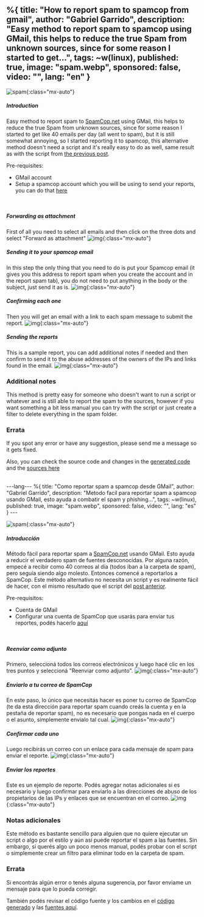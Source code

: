 %{
  title: "How to report spam to spamcop from gmail",
  author: "Gabriel Garrido",
  description: "Easy method to report spam to spamcop using GMail, this helps to reduce the true Spam from unknown sources, since for some reason I started to get...",
  tags: ~w(linux),
  published: true,
  image: "spam.webp",
  sponsored: false,
  video: "",
  lang: "en"
}
---

![spam](/images/spam.webp){:class="mx-auto"}

##### **Introduction**
Easy method to report spam to [SpamCop.net](https://www.spamcop.net/) using GMail, this helps to reduce the true Spam from unknown sources, since for some reason I started to get like 40 emails per day (all went to spam), but it is still somewhat annoying, so I started reporting it to spamcop, this alternative method doesn't need a script and it's really easy to do as well, same result as with the script from [the previous post](https://techsquad.rocks/blog/how_to_report_your_gmail_spam_folder_to_spamcop/).

Pre-requisites:

* GMail account
* Setup a spamcop account which you will be using to send your reports, you can do that [here](https://www.spamcop.net/anonsignup.shtml)
<br />

##### **Forwarding as attachment**
First of all you need to select all emails and then click on the three dots and select "Forward as attachment"
![img](/images/spamcop-1.webp){:class="mx-auto"}
<br />

##### **Sending it to your spamcop email**
In this step the only thing that you need to do is put your Spamcop email (it gives you this address to report spam when you create the account and in the report spam tab), you do not need to put anything in the body or the subject, just send it as is.
![img](/images/spamcop-2.webp){:class="mx-auto"}
<br />

##### **Confirming each one**
Then you will get an email with a link to each spam message to submit the report.
![img](/images/spamcop-3.webp){:class="mx-auto"}
<br />

##### **Sending the reports**
This is a sample report, you can add additional notes if needed and then confirm to send it to the abuse addresses of the owners of the IPs and links found in the email.
![img](/images/spamcop-4.webp){:class="mx-auto"}
<br />

### Additional notes
This method is pretty easy for someone who doesn't want to run a script or whatever and is still able to report the spam to the sources, however if you want something a bit less manual you can try with the script or just create a filter to delete everything in the spam folder.
<br />

### Errata
If you spot any error or have any suggestion, please send me a message so it gets fixed.

Also, you can check the source code and changes in the [generated code](https://github.com/kainlite/kainlite.github.io) and the [sources here](https://github.com/kainlite/blog)

<br />
---lang---
%{
  title: "Como reportar spam a spamcop desde GMail",
  author: "Gabriel Garrido",
  description: "Metodo facil para reportar spam a spamcop usando GMail, esto ayuda a combatir el spam y phishing...",
  tags: ~w(linux),
  published: true,
  image: "spam.webp",
  sponsored: false,
  video: "",
  lang: "es"
}
---

![spam](/images/spam.webp){:class="mx-auto"}

##### **Introducción**
Método fácil para reportar spam a [SpamCop.net](https://www.spamcop.net/) usando GMail. Esto ayuda a reducir el verdadero spam de fuentes desconocidas. Por alguna razón, empecé a recibir como 40 correos al día (todos iban a la carpeta de spam), pero seguía siendo algo molesto. Entonces comencé a reportarlos a SpamCop. Este método alternativo no necesita un script y es realmente fácil de hacer, con el mismo resultado que el script del [post anterior](https://techsquad.rocks/blog/how_to_report_your_gmail_spam_folder_to_spamcop/).

Pre-requisitos:

* Cuenta de GMail
* Configurar una cuenta de SpamCop que usarás para enviar tus reportes, podés hacerlo [aquí](https://www.spamcop.net/anonsignup.shtml)
<br />

##### **Reenviar como adjunto**
Primero, seleccioná todos los correos electrónicos y luego hacé clic en los tres puntos y seleccioná "Reenviar como adjunto".
![img](/images/spamcop-1.webp){:class="mx-auto"}
<br />

##### **Enviarlo a tu correo de SpamCop**
En este paso, lo único que necesitás hacer es poner tu correo de SpamCop (te da esta dirección para reportar spam cuando creás la cuenta y en la pestaña de reportar spam), no es necesario que pongas nada en el cuerpo o el asunto, simplemente envialo tal cual.
![img](/images/spamcop-2.webp){:class="mx-auto"}
<br />

##### **Confirmar cada uno**
Luego recibirás un correo con un enlace para cada mensaje de spam para enviar el reporte.
![img](/images/spamcop-3.webp){:class="mx-auto"}
<br />

##### **Enviar los reportes**
Este es un ejemplo de reporte. Podés agregar notas adicionales si es necesario y luego confirmar para enviarlo a las direcciones de abuso de los propietarios de las IPs y enlaces que se encuentran en el correo.
![img](/images/spamcop-4.webp){:class="mx-auto"}
<br />

### Notas adicionales
Este método es bastante sencillo para alguien que no quiere ejecutar un script o algo por el estilo y aún así puede reportar el spam a las fuentes. Sin embargo, si querés algo un poco menos manual, podés probar con el script o simplemente crear un filtro para eliminar todo en la carpeta de spam.
<br />

### Errata
Si encontrás algún error o tenés alguna sugerencia, por favor enviame un mensaje para que lo pueda corregir.

También podés revisar el código fuente y los cambios en el [código generado](https://github.com/kainlite/kainlite.github.io) y las [fuentes aquí](https://github.com/kainlite/blog).

<br />
